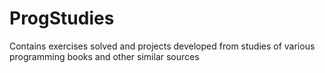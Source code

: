 # ProgStudies
Contains exercises solved and projects developed from studies of various programming books and other similar sources
